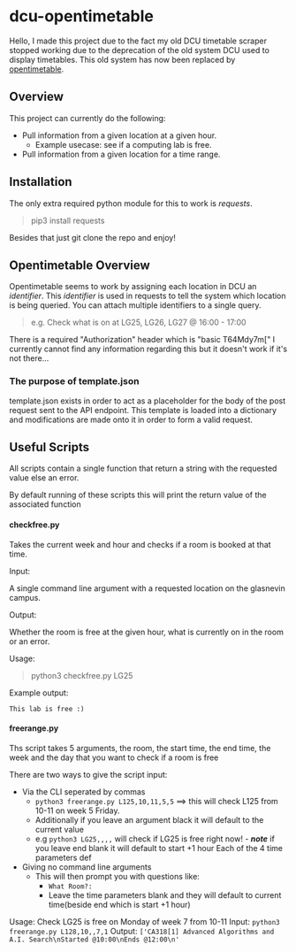 # dcu-opentimetable 

Hello, I made this project due to the fact my old DCU timetable scraper stopped working due to the deprecation of the old system DCU used to display timetables.
This old system has now been replaced by [opentimetable](https://opentimetable.dcu.ie).

## Overview

This project can currently do the following:

- Pull information from a given location at a given hour.
    - Example usecase: see if a computing lab is free.
- Pull information from a given location for a time range.

## Installation 

The only extra required python module for this to work is *requests*.

> pip3 install requests

Besides that just git clone the repo and enjoy!

## Opentimetable Overview 

Opentimetable seems to work by assigning each location in DCU an *identifier*.
This *identifier* is used in requests to tell the system which location is being queried.
You can attach multiple identifiers to a single query.

> e.g. Check what is on at LG25, LG26, LG27 @ 16:00 - 17:00

There is a required "Authorization" header which is "basic T64Mdy7m["
I currently cannot find any information regarding this but it doesn't work if it's not there...

### The purpose of template.json 

template.json exists in order to act as a placeholder for the body of the post request sent to the API endpoint. This template is loaded into a dictionary and modifications are made onto it in order to form a valid request.

## Useful Scripts 

All scripts contain a single function that return a string with the requested value else an error.

By default running of these scripts this will print the return value of the associated function

#### checkfree.py 
Takes the current week and hour and checks if a room is booked at that time.

Input:

A single command line argument with a requested location on the glasnevin campus.

Output:

Whether the room is free at the given hour, what is currently on in the room or an error.

Usage:
> python3 checkfree.py LG25

Example output:
``` 
This lab is free :)
```

#### freerange.py 

Ths script takes 5 arguments, the room, the start time, the end time, the week and the day that you want to check if a room is free

There are two ways to give the script input:
- Via the CLI seperated by commas
    - `python3 freerange.py L125,10,11,5,5` ==> this will check L125 from 10-11 on week 5 Friday.
    - Additionally if you leave an argument black it will default to the current value
    - e.g `python3 LG25,,,,` will check if LG25 is free right now!
           - ***note*** if you leave end blank it will default to start +1 hour
Each of the 4 time parameters def
- Giving no command line arguments
    - This will then prompt you with questions like:
        - `What Room?: `
        - Leave the time parameters blank and they will default to current time(beside end which is start +1 hour)

Usage:
Check LG25 is free on Monday of week 7 from 10-11
Input:
`python3 freerange.py L128,10,,7,1`
Output:
`['CA318[1] Advanced Algorithms and A.I. Search\nStarted @10:00\nEnds @12:00\n'`


